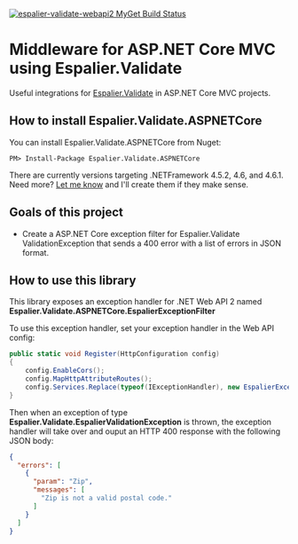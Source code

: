 [![espalier-validate-webapi2 MyGet Build Status](https://www.myget.org/BuildSource/Badge/espalier-validate-webapi2?identifier=833ea536-b32d-4d46-91e2-317c284fc0bd)](https://www.myget.org/)

# Middleware for ASP.NET Core MVC using Espalier.Validate

Useful integrations for [Espalier.Validate](//github.com/jeremeevans/Espalier.Validate) in ASP.NET Core MVC projects.

## How to install Espalier.Validate.ASPNETCore

You can install Espalier.Validate.ASPNETCore from Nuget:

```
PM> Install-Package Espalier.Validate.ASPNETCore
```

There are currently versions targeting .NETFramework 4.5.2, 4.6, and 4.6.1. Need more? [Let me know](mailto:jereme@jeremeevans) and I'll create them if they make sense.

## Goals of this project

* Create a ASP.NET Core exception filter for Espalier.Validate ValidationException that sends a 400 error with a list of errors in JSON format.

## How to use this library

This library exposes an exception handler for .NET Web API 2 named **Espalier.Validate.ASPNETCore.EspalierExceptionFilter**

To use this exception handler, set your exception handler in the Web API config:

```csharp
public static void Register(HttpConfiguration config)
{
    config.EnableCors();
    config.MapHttpAttributeRoutes();
    config.Services.Replace(typeof(IExceptionHandler), new EspalierExceptionHandler());
}
```

Then when an exception of type **Espalier.Validate.EspalierValidationException** is thrown, the exception handler will take over and ouput an HTTP 400 response with the following JSON body:

```json
{
  "errors": [
    {
      "param": "Zip",
      "messages": [
        "Zip is not a valid postal code."
      ]
    }
  ]
}
```